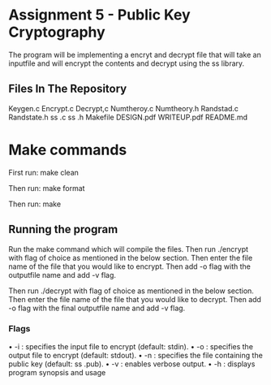 # Assignment 5 - Public Key Cryptography

The program will be implementing a encryt and decrypt file that will take an inputfile and will encrypt the contents and decrypt using the ss library. 

## Files In The Repository
Keygen.c
Encrypt.c
Decrypt,c
Numtheroy.c
Numtheory.h
Randstad.c
Randstate.h
 ss .c
 ss .h
Makefile
DESIGN.pdf
WRITEUP.pdf
README.md


# Make commands

First run: make clean

Then run: make format

Then run: make

## Running the program

Run the make command which will compile the files. 
Then run ./encrypt with flag of choice as mentioned in the below section. Then enter the file name of the file that you would like to encrypt. Then add -o flag with the outputfile name and add -v flag. 

Then run ./decrypt with flag of choice as mentioned in the below section. Then enter the file name of the file that you would like to decrypt. Then add -o flag with the final outputfile name and add -v flag. 


### Flags

• -i : specifies the input file to encrypt (default: stdin). 
• -o : specifies the output file to encrypt (default: stdout). 
• -n : specifies the file containing the public key (default:  ss .pub). 
• -v : enables verbose output. 
• -h : displays program synopsis and usage

